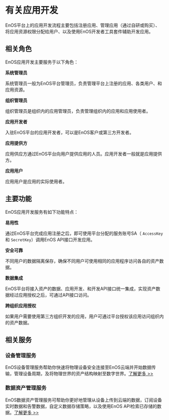 # 有关应用开发

EnOS平台上的应用开发流程主要包括注册应用、管理应用（通过自研或购买）、将应用资源权限分配给用户、以及使用EnOS开发者工具套件辅助开发应用。

## 相关角色

EnOS应用开发主要服务于以下角色：

**系统管理员**

系统管理员一般为EnOS平台管理员，负责管理平台上注册的应用、各类用户、和应用资源。

**组织管理员**

组织管理员是组织内的应用管理员，负责管理组织内的应用和应用使用者。

**应用开发者**

入驻EnOS平台的应用开发者，可以是EnOS客户或第三方开发者。

**应用提供方**

应用供应方通过EnOS平台向用户提供应用的人员。应用开发者一般就是应用提供方。

**应用用户**

应用用户是应用的实际使用者。

## 主要功能

EnOS应用开发服务有如下功能特点：

**易用性**

通过EnOS平台完成应用注册之后，即可使用平台分配的服务账号SA（ `AccessKey` 和 `SecretKey`）调用EnOS API接口开发应用。

**安全可靠**

不同用户的数据隔离保存，确保不同用户可使用相同的应用程序访问各自的资产数据。

**数据集成**

EnOS平台将接入资产的数据、应用开发、和开发API接口统一集成，实现资产数据经过应用授权之后，可通过API接口访问。

**跨组织应用授权**

如果用户需要使用第三方组织开发的应用，用户可通过平台授权该应用访问组织内的资产数据。

## 相关服务

### 设备管理服务

EnOS设备管理服务帮助你快速将物理设备安全连接至EnOS云端并开始数据传输，管理设备周期，及将物理世界的资产结构映射至数字世界。[了解更多 >>](https://www.envisioniot.com/docs/device-connection/zh_CN/latest/device_management_overview.html)

### 数据资产管理服务

EnOS数据资产管理服务可帮助你更好地管理从设备上传到云端的数据，订阅设备实时数据和告警数据，自定义数据存储策略，以及使用EnOS API检索已存储的数据。[了解更多 >>](https://www.envisioniot.com/docs/data-asset/zh_CN/latest/data_asset_overview.html)